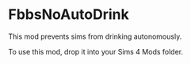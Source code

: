 # FbbsNoAutoDrink
 This mod prevents sims from drinking autonomously.
 
 To use this mod, drop it into your Sims 4 Mods folder.
